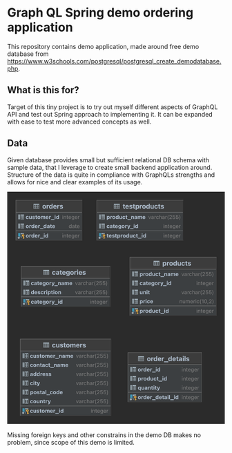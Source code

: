 # Graph QL Spring demo ordering application
This repository contains demo application, made around free demo database from https://www.w3schools.com/postgresql/postgresql_create_demodatabase.php.

## What is this for?
Target of this tiny project is to try out myself different aspects of GraphQL API and test out Spring approach to implementing it.
It can be expanded with ease to test more advanced concepts as well.

## Data
Given database provides small but sufficient relational DB schema with sample data, that I leverage to create small backend application around.
Structure of the data is quite in compliance with GraphQLs strengths and allows for nice and clear examples of its usage.

![image](./sample_data.png)

Missing foreign keys and other constrains in the demo DB makes no problem, since scope of this demo is limited.